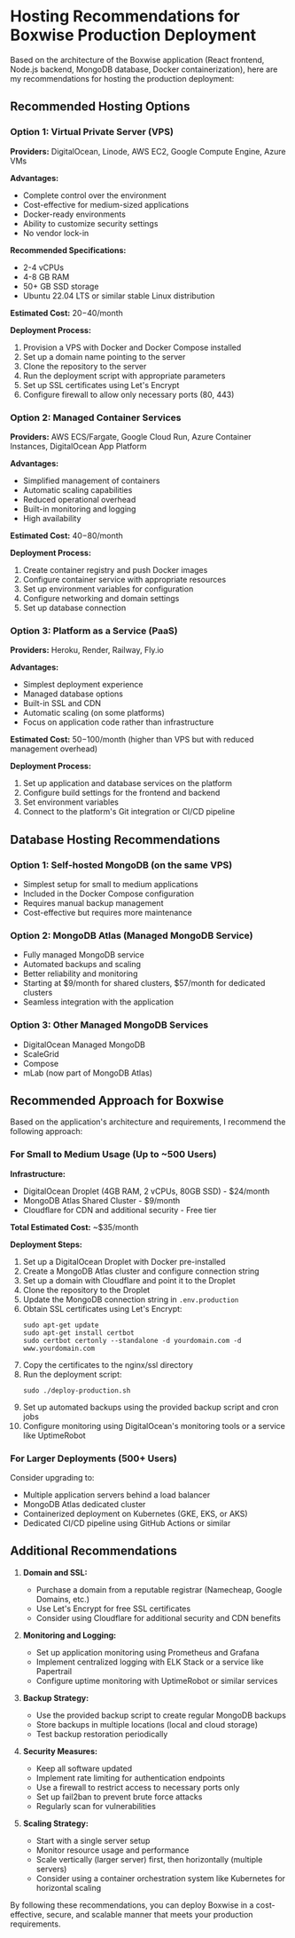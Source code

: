 # Hosting Recommendations for Boxwise Production Deployment

Based on the architecture of the Boxwise application (React frontend, Node.js backend, MongoDB database, Docker containerization), here are my recommendations for hosting the production deployment:

## Recommended Hosting Options

### Option 1: Virtual Private Server (VPS)

**Providers:** DigitalOcean, Linode, AWS EC2, Google Compute Engine, Azure VMs

**Advantages:**
- Complete control over the environment
- Cost-effective for medium-sized applications
- Docker-ready environments
- Ability to customize security settings
- No vendor lock-in

**Recommended Specifications:**
- 2-4 vCPUs
- 4-8 GB RAM
- 50+ GB SSD storage
- Ubuntu 22.04 LTS or similar stable Linux distribution

**Estimated Cost:** $20-$40/month

**Deployment Process:**
1. Provision a VPS with Docker and Docker Compose installed
2. Set up a domain name pointing to the server
3. Clone the repository to the server
4. Run the deployment script with appropriate parameters
5. Set up SSL certificates using Let's Encrypt
6. Configure firewall to allow only necessary ports (80, 443)

### Option 2: Managed Container Services

**Providers:** AWS ECS/Fargate, Google Cloud Run, Azure Container Instances, DigitalOcean App Platform

**Advantages:**
- Simplified management of containers
- Automatic scaling capabilities
- Reduced operational overhead
- Built-in monitoring and logging
- High availability

**Estimated Cost:** $40-$80/month

**Deployment Process:**
1. Create container registry and push Docker images
2. Configure container service with appropriate resources
3. Set up environment variables for configuration
4. Configure networking and domain settings
5. Set up database connection

### Option 3: Platform as a Service (PaaS)

**Providers:** Heroku, Render, Railway, Fly.io

**Advantages:**
- Simplest deployment experience
- Managed database options
- Built-in SSL and CDN
- Automatic scaling (on some platforms)
- Focus on application code rather than infrastructure

**Estimated Cost:** $50-$100/month (higher than VPS but with reduced management overhead)

**Deployment Process:**
1. Set up application and database services on the platform
2. Configure build settings for the frontend and backend
3. Set environment variables
4. Connect to the platform's Git integration or CI/CD pipeline

## Database Hosting Recommendations

### Option 1: Self-hosted MongoDB (on the same VPS)
- Simplest setup for small to medium applications
- Included in the Docker Compose configuration
- Requires manual backup management
- Cost-effective but requires more maintenance

### Option 2: MongoDB Atlas (Managed MongoDB Service)
- Fully managed MongoDB service
- Automated backups and scaling
- Better reliability and monitoring
- Starting at $9/month for shared clusters, $57/month for dedicated clusters
- Seamless integration with the application

### Option 3: Other Managed MongoDB Services
- DigitalOcean Managed MongoDB
- ScaleGrid
- Compose
- mLab (now part of MongoDB Atlas)

## Recommended Approach for Boxwise

Based on the application's architecture and requirements, I recommend the following approach:

### For Small to Medium Usage (Up to ~500 Users)

**Infrastructure:**
- DigitalOcean Droplet (4GB RAM, 2 vCPUs, 80GB SSD) - $24/month
- MongoDB Atlas Shared Cluster - $9/month
- Cloudflare for CDN and additional security - Free tier

**Total Estimated Cost:** ~$35/month

**Deployment Steps:**
1. Set up a DigitalOcean Droplet with Docker pre-installed
2. Create a MongoDB Atlas cluster and configure connection string
3. Set up a domain with Cloudflare and point it to the Droplet
4. Clone the repository to the Droplet
5. Update the MongoDB connection string in `.env.production`
6. Obtain SSL certificates using Let's Encrypt:
   ```
   sudo apt-get update
   sudo apt-get install certbot
   sudo certbot certonly --standalone -d yourdomain.com -d www.yourdomain.com
   ```
7. Copy the certificates to the nginx/ssl directory
8. Run the deployment script:
   ```
   sudo ./deploy-production.sh
   ```
9. Set up automated backups using the provided backup script and cron jobs
10. Configure monitoring using DigitalOcean's monitoring tools or a service like UptimeRobot

### For Larger Deployments (500+ Users)

Consider upgrading to:
- Multiple application servers behind a load balancer
- MongoDB Atlas dedicated cluster
- Containerized deployment on Kubernetes (GKE, EKS, or AKS)
- Dedicated CI/CD pipeline using GitHub Actions or similar

## Additional Recommendations

1. **Domain and SSL:**
   - Purchase a domain from a reputable registrar (Namecheap, Google Domains, etc.)
   - Use Let's Encrypt for free SSL certificates
   - Consider using Cloudflare for additional security and CDN benefits

2. **Monitoring and Logging:**
   - Set up application monitoring using Prometheus and Grafana
   - Implement centralized logging with ELK Stack or a service like Papertrail
   - Configure uptime monitoring with UptimeRobot or similar services

3. **Backup Strategy:**
   - Use the provided backup script to create regular MongoDB backups
   - Store backups in multiple locations (local and cloud storage)
   - Test backup restoration periodically

4. **Security Measures:**
   - Keep all software updated
   - Implement rate limiting for authentication endpoints
   - Use a firewall to restrict access to necessary ports only
   - Set up fail2ban to prevent brute force attacks
   - Regularly scan for vulnerabilities

5. **Scaling Strategy:**
   - Start with a single server setup
   - Monitor resource usage and performance
   - Scale vertically (larger server) first, then horizontally (multiple servers)
   - Consider using a container orchestration system like Kubernetes for horizontal scaling

By following these recommendations, you can deploy Boxwise in a cost-effective, secure, and scalable manner that meets your production requirements.
